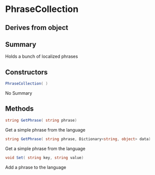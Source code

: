 # PhraseCollection

## Derives from object

## Summary

Holds a bunch of localized phrases
## Constructors

```c#
PhraseCollection( ) 
```
No Summary
## Methods

```c#
string GetPhrase( string phrase) 
```
Get a simple phrase from the language
```c#
string GetPhrase( string phrase, Dictionary<string, object> data) 
```
Get a simple phrase from the language
```c#
void Set( string key, string value) 
```
Add a phrase to the language
